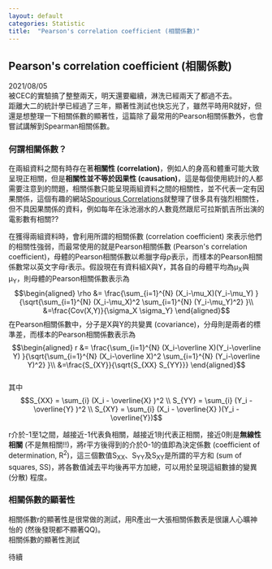```yaml
---
layout: default
categories: Statistic
title:  "Pearson's correlation coefficient (相關係數)"
---  
```

## Pearson's correlation coefficient (相關係數)  
2021/08/05  
被CEC的實驗搞了整整兩天，明天還要繼續，淋洗已經兩天了都過不去。  
距離大二的統計學已經過了三年，顯著性測試也快忘光了，雖然平時用R就好，但還是想整理一下相關係數的顯著性，這篇除了最常用的Pearson相關係數外，也會嘗試講解到Spearman相關係數。  
  
### 何謂相關係數？  
在兩組資料之間有時存在著**相關性 (correlation)**，例如人的身高和體重可能大致呈現正相關，但是**相關性並不等於因果性 (causation)**，這是每個使用統計的人都需要注意到的問題，相關係數只能呈現兩組資料之間的相關性，並不代表一定有因果關係，這個有趣的網站<a href="http://tylervigen.com/spurious-correlations" target="_blank">Spourious Correlations</a>就整理了很多具有強烈相關性，但不具因果關係的資料，例如每年在泳池溺水的人數竟然跟尼可拉斯凱吉所出演的電影數有相關??  
  
在獲得兩組資料時，會利用所謂的相關係數 (correlation coefficient) 來表示他們的相關性強弱，而最常使用的就是Pearson相關係數 (Pearson's correlation coefficient)，母體的Pearson相關係數以希臘字母&rho;表示，而樣本的Pearson相關係數常以英文字母r表示。假設現在有資料組X與Y，其各自的母體平均為&mu;<sub>X</sub>與&mu;<sub>Y</sub>，則母體的Pearson相關係數表示為  
$$\begin{aligned}
\rho &= \frac{\sum_{i=1}^{N} (X_i-\mu_X)(Y_i-\mu_Y) }{\sqrt{\sum_{i=1}^{N} (X_i-\mu_X)^2 \sum_{i=1}^{N} (Y_i-\mu_Y)^2} }\\   
&=\frac{Cov(X,Y)}{\sigma_X \sigma_Y}  
\end{aligned}$$
在Pearson相關係數中，分子是X與Y的共變異 (covariance)，分母則是兩者的標準差，而樣本的Pearson相關係數表示為  
$$\begin{aligned}
r &= \frac{\sum_{i=1}^{N} (X_i-\overline X)(Y_i-\overline Y) }{\sqrt{\sum_{i=1}^{N} (X_i-\overline X)^2 \sum_{i=1}^{N} (Y_i-\overline Y)^2} }\\
&=\frac{S_{XY}}{\sqrt{S_{XX} S_{YY}}}
\end{aligned}$$   
其中   
$$S_{XX} =  \sum_{i} (X_i -  \overline{X} )^2 \\
S_{YY} =  \sum_{i} (Y_i -  \overline{Y} )^2 \\
S_{XY} =  \sum_{i} (X_i -  \overline{X} )(Y_i - \overline{Y})$$  
  
r介於-1至1之間，越接近-1代表負相關，越接近1則代表正相關，接近0則是**無線性相關** (不是無相關!!)，將r平方後得到的介於0-1的值即為決定係數 (coefficient of determination, R<sup>2</sup>)，這三個數值S<sub>XX</sub>、S<sub>YY</sub>及S<sub>XY</sub>是所謂的平方和 (sum of squares, SS)，將各數值減去平均後再平方加總，可以用於呈現這組數據的變異 (分散) 程度。
  
### 相關係數的顯著性  
相關係數r的顯著性是很常做的測試，用R產出一大張相關係數表是很讓人心曠神怡的 (然後發現都不顯著QQ)。  
相關係數的顯著性測試



待續
